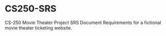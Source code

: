 # CS250-SRS
CS-250 Movie Theater Project SRS Document
Requirements for a fictional movie theater ticketing website.

